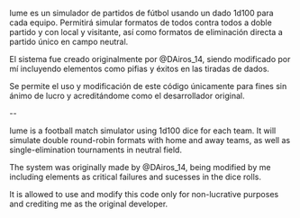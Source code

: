 Iume es un simulador de partidos de fútbol usando un dado 1d100 para cada equipo. Permitirá simular formatos de todos contra todos a doble partido y con local y visitante, así como formatos de eliminación directa a partido único en campo neutral.

El sistema fue creado originalmente por @DAiros_14, siendo modificado por mí incluyendo elementos como pifias y éxitos en las tiradas de dados.

Se permite el uso y modificación de este código únicamente para fines sin ánimo de lucro y acreditándome como el desarrollador original.

--

Iume is a football match simulator using 1d100 dice for each team. It will simulate double round-robin formats with home and away teams, as well as single-elimination tournaments in neutral field.

The system was originally made by @DAiros_14, being modified by me including elements as critical failures and sucesses in the dice rolls.

It is allowed to use and modify this code only for non-lucrative purposes and crediting me as the original developer.
